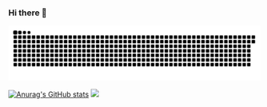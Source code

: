### Hi there 👋

![Snake animation](https://github.com/gabrielrom/gabrielrom/blob/output/github-contribution-grid-snake.svg)

[![Anurag's GitHub stats](https://github-readme-stats.vercel.app/api?username=gabrielrom&show_icons=true&theme=dracula)](https://github.com/anuraghazra/github-readme-stats)
![](https://github-profile-summary-cards.vercel.app/api/cards/profile-details?username=gabrielrom&theme=monokai)


 

